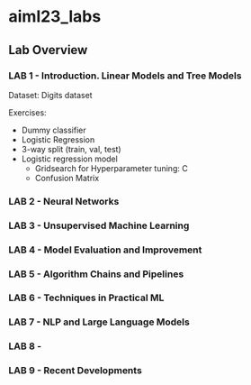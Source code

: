 # aiml23_labs

## Lab Overview

### LAB 1 - Introduction. Linear Models and Tree Models

Dataset: Digits dataset

Exercises:
- Dummy classifier
- Logistic Regression
- 3-way split (train, val, test)
- Logistic regression model
    - Gridsearch for Hyperparameter tuning: C
    - Confusion Matrix





### LAB 2 - Neural Networks

### LAB 3 - Unsupervised Machine Learning 

### LAB 4 - Model Evaluation and Improvement
### LAB 5 - Algorithm Chains and Pipelines
### LAB 6 - Techniques in Practical ML
### LAB 7 - NLP and Large Language Models
### LAB 8 - 
### LAB 9 - Recent Developments
